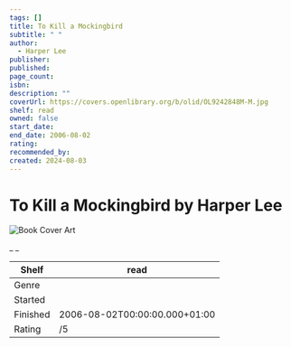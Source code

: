 ```yaml
---
tags: []
title: To Kill a Mockingbird
subtitle: " "
author:
  - Harper Lee
publisher:
published:
page_count:
isbn:
description: ""
coverUrl: https://covers.openlibrary.org/b/olid/OL9242848M-M.jpg
shelf: read
owned: false
start_date:
end_date: 2006-08-02
rating:
recommended_by:
created: 2024-08-03
---
```


# To Kill a Mockingbird by Harper Lee

![Book Cover Art](https://covers.openlibrary.org/b/olid/OL9242848M-M.jpg)

_ _

| Shelf | read |
| --- | --- |
| Genre |  |
| Started |  |
| Finished | 2006-08-02T00:00:00.000+01:00 |
| Rating | /5 |

